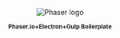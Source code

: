 <p align="center"><img alt="Phaser logo" src="http://i.imgur.com/FurA10V.png?1"></p>
<p align="center"><strong><sub>Phaser.io+Electron+Gulp Boilerplate</sub></strong></p>


